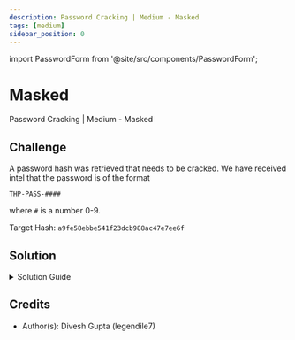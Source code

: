 ```yaml
---
description: Password Cracking | Medium - Masked
tags: [medium]
sidebar_position: 0
---
```


import PasswordForm from '@site/src/components/PasswordForm';

# Masked
Password Cracking | Medium - Masked
## Challenge
A password hash was retrieved that needs to be cracked. We have received intel that the password is of the format 

`THP-PASS-####`

where `#` is a number 0-9.

Target Hash: `a9fe58ebbe541f23dcb988ac47e7ee6f`

<PasswordForm hash="0b0583b4d6ee8fe50f52b780d92d4e774c371c8d42ef73beb2dbb284f6891388acf60ea4b201ad8f8704ae3e64e07bc33e0161f922d4e475bf73f61d5522141f" algorithm="sha512" />

## Solution
<details>
  <summary>Solution Guide</summary>
  
  <h2>Video Guide</h2>
  Timestamp: 10:08-13:40
  <iframe width="560" height="315" src="https://www.youtube.com/embed/4lNpxP-zJsY?si=rFx-VwkmSan1SsQ0&start=608" title="YouTube video player" frameborder="0" allow="accelerometer; autoplay; clipboard-write; encrypted-media; gyroscope; picture-in-picture; web-share; fullscreen" allowfullscreen></iframe>

  ---

  This challenge assumes you have solved the Easy challenge [**RockYou**](https://thehackpack.org/practice/PasswordCracking/Easy/rockyou) and have a basic understanding of Hashcat. Please do that challenge and look over the solution guide before moving to this one. In RockYou, we used Hashcat to do a dictionary attack. However, we do not have a dictionary this time. We only have the password format of `THP-PASS-####` where the 4 numbers are unknown. Therefore, we will have to do a different attack to bruteforce every single number combination possible.

  Our first step is to identify the hash type. This can be done with an online tool such as https://hashes.com/en/tools/hash_identifier. After submitting the hash here, we can see that it is identified as an **MD5** hash.

  Our next step is to crack the hash. We will be using **Hashcat** again for this. For the purpose of this tutorial, we will be using Kali Linux.

  Hashcat supports many hash modes, denoted by a numerical ID. We know our hash is MD5 so we just need to find the hash mode ID for it. We can find that [**here**](https://hashcat.net/wiki/doku.php?id=example_hashes). Upon searching for MD5 here (it's the first one), we can see the hash mode is `0`. 

  Our next step is to choose an attack type. I encourage you to take a look at hashcat's attack modes [**here**](https://hashcat.net/wiki/doku.php?id=hashcat) (near the bottom of the page) and figure out which one to use. 
  
  <details>
    <summary>Reveal Attack Type</summary>

    We will need to bruteforce every single number combination for this attack. Therefore, the best attack method for this would be [Mask Attack](https://hashcat.net/wiki/doku.php?id=mask_attack). This will let us put a `mask` of `?d` in place of each number we don't know to tell hashcat to hash every single combination from `THP-PASS-0000` to `THP-PASS-9999` and compare to the target hash.
    
    The ID for this is attack type is `3`.
  </details>

  Now we can craft our command to crack the password. The format of a hashcat attack is:
  ```bash
  hashcat -a <attack-mode> -m <hash-mode> [hash] [other_options_like_mask]
  ```
  I encourage you to craft the command yourself by referencing the wiki for our attack type.

  <details>
    <summary>Reveal Command</summary>
    
      ```bash
      hashcat -a 3 -m 0 a9fe58ebbe541f23dcb988ac47e7ee6f THP-PASS-?d?d?d?d
      ```
  </details>

  After executing this command, hashcat will start cracking the hash by hashing every single password from `THP-PASS-0000` to `THP-PASS-9999` and compare with the target hash. This may take a few minutes depending on your computer but after a short while, we should see our hash cracked!

</details>

## Credits
- Author(s): Divesh Gupta (legendile7)